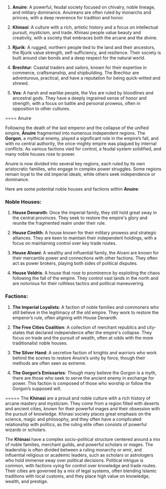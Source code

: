 
1. **Anuire**: A powerful, feudal society focused on chivalry, noble lineage, and military dominance. Anuireans are often ruled by monarchs and princes, with a deep reverence for tradition and honor.
    
2. **Khinasi**: A culture with a rich, artistic history and a focus on intellectual pursuit, mysticism, and trade. Khinasi people value beauty and creativity, with a society that embraces both the arcane and the divine.
    
3. **Rjurik**: A rugged, northern people tied to the land and their ancestors, the Rjurik value strength, self-sufficiency, and resilience. Their society is built around clan bonds and a deep respect for the natural world.
    
4. **Brechtur**: Coastal traders and sailors, known for their expertise in commerce, craftsmanship, and shipbuilding. The Brechtur are adventurous, practical, and have a reputation for being quick-witted and shrewd.
    
5. **Vos**: A harsh and warlike people, the Vos are ruled by bloodlines and ancestral gods. They have a deeply ingrained sense of honor and strength, with a focus on battle and personal prowess, often in opposition to other cultures.

====
Anuire

Following the death of the last emperor and the collapse of the unified empire, **Anuire** fragmented into numerous independent regions. The **Gorgon**, a mythical enemy, played a significant role in the empire’s fall, and with no central authority, the once-mighty empire was plagued by internal conflicts. As various factions vied for control, a feudal system solidified, and many noble houses rose to power.

Anuire is now divided into several key regions, each ruled by its own aristocratic families, who engage in complex power struggles. Some regions remain loyal to the old imperial ideals, while others seek independence or dominance.

Here are some potential noble houses and factions within **Anuire**:
### Noble Houses:

1. **House Denaroth**: Once the imperial family, they still hold great sway in the central provinces. They seek to restore the empire's glory and reunite the fragmented realm under their rule.
    
2. **House Cirelith**: A house known for their military prowess and strategic alliances. They are keen to maintain their independent holdings, with a focus on maintaining control over key trade routes.
    
3. **House Alvani**: A wealthy and influential family, the Alvani are known for their mercantile power and connections with other factions. They often act as power brokers, playing both sides of political disputes.
    
4. **House Veldris**: A house that rose to prominence by exploiting the chaos following the fall of the empire. They control vast lands in the north and are notorious for their ruthless tactics and political maneuvering.
    
### Factions:

1. **The Imperial Loyalists**: A faction of noble families and commoners who still believe in the legitimacy of the old empire. They work to restore the emperor’s rule, often aligning with House Denaroth.
    
2. **The Free Cities Coalition**: A collection of merchant republics and city-states that declared independence after the empire's collapse. They focus on trade and the pursuit of wealth, often at odds with the more traditionalist noble houses.
    
3. **The Silver Hand**: A secretive faction of knights and warriors who work behind the scenes to restore Anuire’s unity by force, though their methods are often seen as extreme.
    
4. **The Gorgon’s Emissaries**: Though many believe the Gorgon is a myth, there are those who seek to serve the ancient enemy in exchange for power. This faction is composed of those who worship or follow the Gorgon’s supposed will.

=====
The **Khinasi** are a proud and noble culture with a rich history of arcane mastery and mysticism. They come from a region filled with deserts and ancient cities, known for their powerful mages and their obsession with the pursuit of knowledge. Khinasi society places great emphasis on the science, magic and philosophy, and they often have a complicated relationship with politics, as the ruling elite often consists of powerful wizards or scholars.

The **Khinasi** have a complex socio-political structure centered around a mix of noble families, merchant guilds, and powerful scholars or mages. The leadership is often divided between a ruling monarchy or emir, and influential religious or academic leaders, such as scholars or astrologers who hold immense sway over political decisions. Political intrigue is common, with factions vying for control over knowledge and trade routes. Their cities are governed by a mix of legal systems, often blending Islamic traditions with local customs, and they place high value on knowledge, wealth, and prestige.

